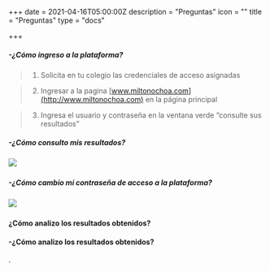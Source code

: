 +++
date = 2021-04-16T05:00:00Z
description = "Preguntas"
icon = ""
title = "Preguntas"
type = "docs"

+++
##### -¿Cómo ingreso a la plataforma?

> 1. Solicita en tu colegio las credenciales de acceso asignadas

> 2. Ingresar a la pagina [www.miltonochoa.com](http://www.miltonochoa.com) en la página principal

 > 3. Ingresa el usuario y contraseña en la ventana verde “consulte sus resultados”

##### -¿Cómo consulto mis resultados?

##### ![](/uploads/listado-notasestudiante.gif)

##### -¿Cómo cambio mi contraseña de acceso a la plataforma?

##### ![](/uploads/cambia-contrasena.gif)

##### 

#### ¿Cómo analizo los resultados obtenidos?

>

#### -¿Cómo analizo los resultados obtenidos?

> 

.
